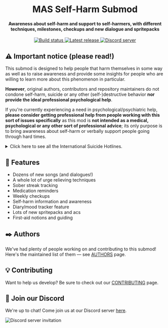 <h1 align="center">MAS Self-Harm Submod</h1>
<h4 align="center">Awareness about self-harm and support to self-harmers, with different
techniques, milestones, checkups and new dialogue and spritepacks</h3>
<p align="center">
  <a href="https://github.com/my-otter-self/monika_selfharm/actions/workflows/lint-on-push.yml">
    <img alt="Build status" src="https://img.shields.io/github/workflow/status/my-otter-self/monika_selfharm/Lint%20source%20tree%20on%20push/main">
  </a>
  <a href="https://github.com/my-otter-self/monika_selfharm/releases/latest">
    <img alt="Latest release" src="https://img.shields.io/github/v/release/my-otter-self/monika_selfharm">
  </a>
  <a href="https://mon.icu/discord">
    <img alt="Discord server" src="https://discordapp.com/api/guilds/970747033071804426/widget.png?style=shield">
  </a>
</p>

## ⚠️ Important notice (please read!)

This submod is designed to help people that harm themselves in some way
as well as to raise awareness and provide some insights for people who are
willing to learn more about this phenomenon in particular.

**However**, original authors, contributors and repository maintainers
do not condone self-harm, suicide or any other (self-)destructive behavior
**nor provide the ideal professional psychological help**.

If you're currently experiencing a need in psychological/psychiatric help,
**please consider getting professional help from people working with this
sort of issues specifically** as this mod is **not intended as a medical,
psychological or any other sort of professional advice**; its only purpose
is to bring awareness about self-harm or verbally support people
going through hard times.

<details>
  <summary>Click here to see all the International Suicide Hotlines. </summary>
  
  
   Algeria: Emergency: 34342 and 43 
  
   Suicide Hotline: 0021 3983 2000 58
  
   Argentina: Emergency: 911 
  
   Suicide Hotline: 135 
  
   Armenia: Emergency: 911 and 112 Suicide Hotline: (2) 538194
   Australia: Emergency: 000 Suicide Hotline: 131114   More Hotlines    In-Person Counseling 
   Austria: Emergency: 112 Telefonseelsorge 24/7 : 142 Rat auf Draht 24/7 : 147 (Youth)
   Bahamas: Emergency: 911 Suicide Hotline: (2) 322-2763
   Bahrain: Emergency: 999   In-Person Counseling 
   Bangladesh: Emergency: 999
   Barbados: Emergency: 911 Suicide Hotline: Samaritan Barbados (246) 4299999
   Belgium: Emergency: 112 Suicide Hotline: Stichting Zelfmoordlijn 1813
   Bolivia: Emergency: 911 Suicide Hotline: 3911270
   Bosnia & Herzegovina: Suicide Hotline: 080 05 03 05
   Botswana: Emergency: 911 Suicide Hotline: +2673911270   In-Person Counseling 
   Brazil: Emergency: 188   More Hotlines 
   Bulgaria: Emergency: 112 Suicide Hotline: 0035 9249 17 223
   Canada: Emergency: 911 Suicide Hotline: 1 (833) 456 4566   More Hotlines    In-Person Counseling 
   China: Emergency: 110 Suicide Hotline: 800-810-1117
   Colombia: 24/7 Helpline in Baranquilla: 1(00 57 5) 372 27 27 24/7 Hotline Bogota: (57-1) 323 24 25
   Croatia: Emergency: 112   More Hotlines 
   Cyprus: Emergency: 112 Suicide Hotline: 8000 7773
   Czech Republic: Emergency: 112
   Denmark: Emergency: 112 Suicide Hotline: 4570201201
   Egypt: Emergency: 122 Suicide Hotline: 131114   More Hotlines    In-Person Counseling 
   Estonia: Emergency: 112 Suicide Hotline: 3726558088 ; in Russian 3726555688
   Ethiopia: Emergency: 911   In-Person Counseling 
   Finland: Emergency: 112 Suicide Hotline: 010 195 202
   France: Emergency: 112 Suicide Hotline: 0145394000   More Hotlines 
   Germany: Emergency: 112 Suicide Hotline: 08001810771   More Hotlines 
   Ghana: Emergency: 999 Suicide Hotline: 2332 444 71279   More Hotlines    In-Person Counseling 
   Greece: Emergency: 1018
   Guyana: Emergency: 999 Suicide Hotline: 223-0001
   Holland: Suicide Hotline: 09000767
   Hong Kong: Emergency: 999 Suicide Hotline: 852 2382 0000
   Hungary: Emergency: 112 Suicide Hotline: 116123
   India: Emergency: 112 Suicide Hotline: 8888817666   More Hotlines    In-Person Counseling 
   Indonesia: Emergency: 112 Suicide Hotline: 1-800-273-8255   More Hotlines 
   Iran: Emergency: 110 Suicide Hotline: 1480
   Ireland: Emergency: 116123 Suicide Hotline: +4408457909090   More Hotlines    In-Person Counseling 
   Israel: Emergency: 100 Suicide Hotline: 1201   More Hotlines 
   Italy: Emergency: 112 Suicide Hotline: 800860022
   Jamaica: Suicide Hotline: 1-888-429-KARE (5273)
   Japan: Emergency: 110 Suicide Hotline: 810352869090
   Jordan: Emergency: 911 Suicide Hotline: 110   In-Person Counseling 
   Kenya: Emergency: 999 Suicide Hotline: 722178177   More Hotlines    In-Person Counseling 
   Kuwait: Emergency: 112 Suicide Hotline: 94069304   More Hotlines    In-Person Counseling 
   Latvia: Emergency: 113 Suicide Hotline: 371 67222922
   Lebanon: Suicide Hotline: 1564
   Liberia: Emergency: 911 Suicide Hotline: 6534308   In-Person Counseling 
   Luxembourg: Emergency: 112 Suicide Hotline: 352 45 45 45
   Malaysia: Emergency: 999 Suicide Hotline: (06) 2842500   More Hotlines 
   Malta: Suicide Hotline: 179
   Mauritius: Emergency: 112 Suicide Hotline: +230 800 93 93
   Mexico: Emergency: 911 Suicide Hotline: 5255102550   More Hotlines    In-Person Counseling 
   Netherlands: Emergency: 112 Suicide Hotline: 900 0113   More Hotlines 
   New Zealand: Emergency: 111 Suicide Hotline: 1737   More Hotlines    In-Person Counseling 
   Nigeria: Suicide Hotline: 234 8092106493   More Hotlines    In-Person Counseling 
   Norway: Emergency: 112 Suicide Hotline: +4781533300
   Pakistan: Emergency: 115   More Hotlines    In-Person Counseling 
   Philippines: Emergency: 911 Suicide Hotline: 028969191   More Hotlines    In-Person Counseling 
   Poland: Emergency: 112 Suicide Hotline: 5270000
   Portugal: Emergency: 112 Suicide Hotline: 21 854 07 40 and 8 96 898 21 50
   Qatar: Emergency: 999   More Hotlines    In-Person Counseling 
   Romania: Emergency: 112 Suicide Hotline: 0800 801200   More Hotlines 
   Russia: Emergency: 112 Suicide Hotline: 0078202577577
   Saint Vincent and the Grenadines: Suicide Hotline: 9784 456 1044
   Saudi Arabia: Emergency: 112   More Hotlines    In-Person Counseling 
   Serbia: Suicide Hotline: (+381) 21-6623-393
   Singapore: Emergency: 999 Suicide Hotline: 1 800 2214444   More Hotlines 
   Spain: Emergency: 112 Suicide Hotline: 914590050   More Hotlines 
   South Africa: Emergency: 10111 Suicide Hotline: 0514445691   More Hotlines    In-Person Counseling 
   South Korea: Emergency: 112 Suicide Hotline: (02) 7158600   More Hotlines 
   Sri Lanka: Suicide Hotline: 011 057 2222662
   Sudan: Suicide Hotline: (249) 11-555-253   In-Person Counseling 
   Sweden: Emergency: 112 Suicide Hotline: 46317112400   More Hotlines 
   Switzerland: Emergency: 112 Suicide Hotline: 143   More Hotlines 
   Tanzania: Emergency: 112   More Hotlines    In-Person Counseling 
   Thailand: Suicide Hotline: (02) 713-6793
   Tonga: Suicide Hotline: 23000
   Trinidad and Tobago: Suicide Hotline: (868) 645 2800
   Tunisia: Emergency: 197   In-Person Counseling 
   Turkey: Emergency: 112
   Uganda: Emergency: 112 Suicide Hotline: 0800 21 21 21   More Hotlines    In-Person Counseling 
   United Arab Emirates: Suicide Hotline: 800 46342   More Hotlines    In-Person Counseling 
   United Kingdom: Emergency: 112 Suicide Hotline: 0800 689 5652   More Hotlines    In-Person Counseling 
   United States: Emergency: 911 Suicide Hotline: (800) 273-8255   More Hotlines    In-Person Counseling 
   Zambia: Emergency: 999 Suicide Hotline: +260960264040   In-Person Counseling 
   Zimbabwe Emergency: 999 Suicide Hotline: 080 12 333 333
  
</details>

## 🌟 Features

  * Dozens of new songs (and dialogues!)
  * A whole lot of urge relieving techniques
  * Sober streak tracking
  * Medication reminders
  * Weekly checkups
  * Self-harm information and awareness
  * Diary/mood tracker feature
  * Lots of new spritepacks and acs
  * First-aid notions and guiding

## ✒️ Authors

We've had plenty of people working on and contributing to this submod! Here's the maintained list of them — see [AUTHORS](AUTHORS.md) page.


## 💡 Contributing

Want to help us develop? Be sure to check out our [CONTRIBUTING](CONTRIBUTING.md) page.


## 💬 Join our Discord

We're up to chat! Come join us at our Discord server [here](https://mon.icu/discord).

![Discord server invitation](https://discordapp.com/api/guilds/970747033071804426/widget.png?style=banner3)
